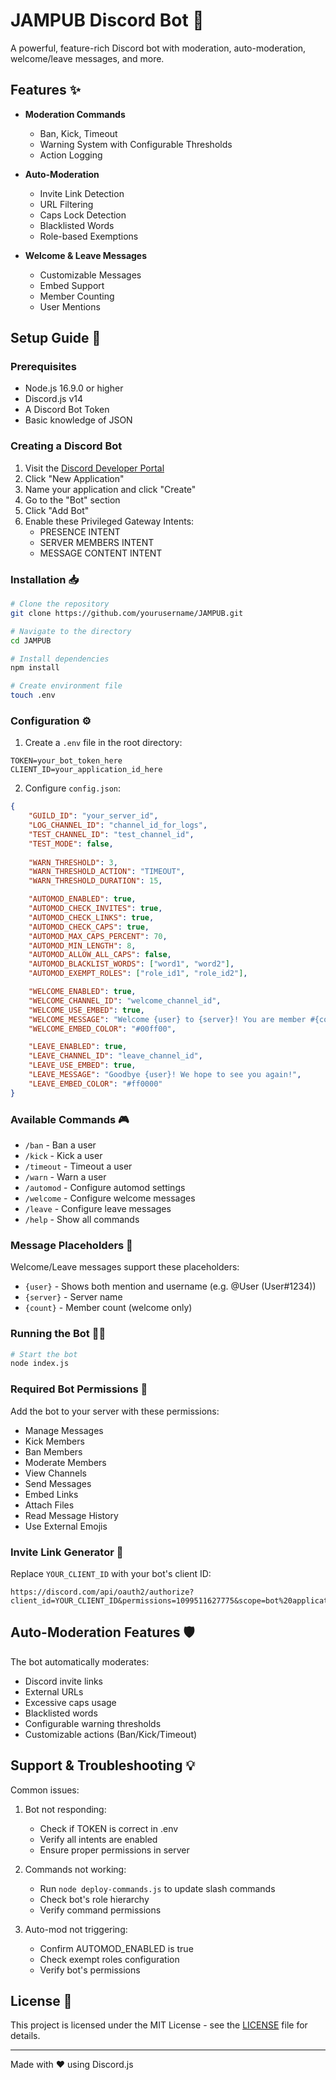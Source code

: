 # JAMPUB Discord Bot 🤖

A powerful, feature-rich Discord bot with moderation, auto-moderation, welcome/leave messages, and more.

## Features ✨

- **Moderation Commands**
  - Ban, Kick, Timeout
  - Warning System with Configurable Thresholds
  - Action Logging

- **Auto-Moderation**
  - Invite Link Detection
  - URL Filtering
  - Caps Lock Detection
  - Blacklisted Words
  - Role-based Exemptions

- **Welcome & Leave Messages**
  - Customizable Messages
  - Embed Support
  - Member Counting
  - User Mentions

## Setup Guide 🚀

### Prerequisites

- Node.js 16.9.0 or higher
- Discord.js v14
- A Discord Bot Token
- Basic knowledge of JSON

### Creating a Discord Bot

1. Visit the [Discord Developer Portal](https://discord.com/developers/applications)
2. Click "New Application"
3. Name your application and click "Create"
4. Go to the "Bot" section
5. Click "Add Bot"
6. Enable these Privileged Gateway Intents:
   - PRESENCE INTENT
   - SERVER MEMBERS INTENT
   - MESSAGE CONTENT INTENT

### Installation 📥

```bash
# Clone the repository
git clone https://github.com/yourusername/JAMPUB.git

# Navigate to the directory
cd JAMPUB

# Install dependencies
npm install

# Create environment file
touch .env
```

### Configuration ⚙️

1. Create a `.env` file in the root directory:

```env
TOKEN=your_bot_token_here
CLIENT_ID=your_application_id_here
```

2. Configure `config.json`:

```json
{
    "GUILD_ID": "your_server_id",
    "LOG_CHANNEL_ID": "channel_id_for_logs",
    "TEST_CHANNEL_ID": "test_channel_id",
    "TEST_MODE": false,
    
    "WARN_THRESHOLD": 3,
    "WARN_THRESHOLD_ACTION": "TIMEOUT",
    "WARN_THRESHOLD_DURATION": 15,

    "AUTOMOD_ENABLED": true,
    "AUTOMOD_CHECK_INVITES": true,
    "AUTOMOD_CHECK_LINKS": true,
    "AUTOMOD_CHECK_CAPS": true,
    "AUTOMOD_MAX_CAPS_PERCENT": 70,
    "AUTOMOD_MIN_LENGTH": 8,
    "AUTOMOD_ALLOW_ALL_CAPS": false,
    "AUTOMOD_BLACKLIST_WORDS": ["word1", "word2"],
    "AUTOMOD_EXEMPT_ROLES": ["role_id1", "role_id2"],

    "WELCOME_ENABLED": true,
    "WELCOME_CHANNEL_ID": "welcome_channel_id",
    "WELCOME_USE_EMBED": true,
    "WELCOME_MESSAGE": "Welcome {user} to {server}! You are member #{count}",
    "WELCOME_EMBED_COLOR": "#00ff00",

    "LEAVE_ENABLED": true,
    "LEAVE_CHANNEL_ID": "leave_channel_id",
    "LEAVE_USE_EMBED": true,
    "LEAVE_MESSAGE": "Goodbye {user}! We hope to see you again!",
    "LEAVE_EMBED_COLOR": "#ff0000"
}
```

### Available Commands 🎮

- `/ban` - Ban a user
- `/kick` - Kick a user
- `/timeout` - Timeout a user
- `/warn` - Warn a user
- `/automod` - Configure automod settings
- `/welcome` - Configure welcome messages
- `/leave` - Configure leave messages
- `/help` - Show all commands

### Message Placeholders 📝

Welcome/Leave messages support these placeholders:
- `{user}` - Shows both mention and username (e.g. @User (User#1234))
- `{server}` - Server name
- `{count}` - Member count (welcome only)

### Running the Bot 🏃‍♂️

```bash
# Start the bot
node index.js
```

### Required Bot Permissions 🔑

Add the bot to your server with these permissions:
- Manage Messages
- Kick Members
- Ban Members
- Moderate Members
- View Channels
- Send Messages
- Embed Links
- Attach Files
- Read Message History
- Use External Emojis

### Invite Link Generator 🔗

Replace `YOUR_CLIENT_ID` with your bot's client ID:
```
https://discord.com/api/oauth2/authorize?client_id=YOUR_CLIENT_ID&permissions=1099511627775&scope=bot%20applications.commands
```

## Auto-Moderation Features 🛡️

The bot automatically moderates:
- Discord invite links
- External URLs
- Excessive caps usage
- Blacklisted words
- Configurable warning thresholds
- Customizable actions (Ban/Kick/Timeout)

## Support & Troubleshooting 💡

Common issues:
1. Bot not responding:
   - Check if TOKEN is correct in .env
   - Verify all intents are enabled
   - Ensure proper permissions in server

2. Commands not working:
   - Run `node deploy-commands.js` to update slash commands
   - Check bot's role hierarchy
   - Verify command permissions

3. Auto-mod not triggering:
   - Confirm AUTOMOD_ENABLED is true
   - Check exempt roles configuration
   - Verify bot's permissions

## License 📜

This project is licensed under the MIT License - see the [LICENSE](LICENSE) file for details.

---

Made with ❤️ using Discord.js